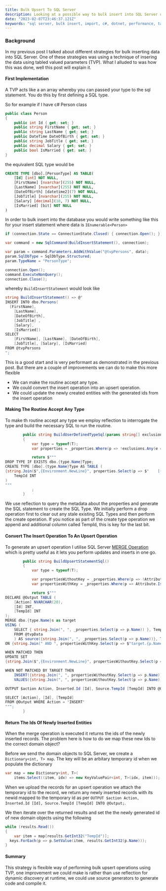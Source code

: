 ```yaml
---
title: Bulk Upsert To SQL Server
description: Looking at a possible way to bulk insert into SQL Server using Table Valued Parameters
date: "2023-02-07T23:46:37.121Z"
keywords: "sql server, bulk insert, import, c#, dotnet, performance, table valued parameters"
---
```


### Background

In my previous post I talked about different strategies for bulk inserting data into SQL Server. One of these strategies was using a technique of insering the data using tabled valued parameters (TVP). What I alluded to was how this was done, well this post will explain it.

#### First Implementation

A TVP acts like a an array whereby you can passed your type to the sql statement. You do this by first defining a SQL type.

So for example if I have c# Person class

```csharp
public class Person
{
    public int Id { get; set; }
    public string FirstName { get; set; }
    public string LastName { get; set; }
    public DateTime DateOfBirth { get; set; }
    public string JobTitle { get; set; }
    public decimal Salary { get; set; }
    public bool IsMarried { get; set; }
}
```

the equivalent SQL type would be

```sql
CREATE TYPE [dbo].[PersonType] AS TABLE(
	[Id] [int] NOT NULL,
	[FirstName] [nvarchar](255) NOT NULL,
	[LastName] [nvarchar](255) NOT NULL,
	[DateOfBirth] [datetime2](7) NOT NULL,
	[JobTitle] [nvarchar](255) NOT NULL,
	[Salary] [decimal](18, 7) NOT NULL,
	[IsMarried] [bit] NOT NULL
)
```

In order to bulk insert into the database you would write something like this for your insert statement where data is `IEnumerable<Person>`

```csharp
if (connection.State == ConnectionState.Closed) { connection.Open(); }

var command = new SqlCommand(BuildInsertStatement(), connection);

var param = command.Parameters.AddWithValue("@tvpPersons", data);
param.SqlDbType = SqlDbType.Structured;
param.TypeName = "PersonType";

connection.Open();
command.ExecuteNonQuery();
connection.Close();

```

whereby `BuildInsertStatement` would look like

```csharp
string BuildInsertStatement() => @"
INSERT INTO dbo.Persons(
  [FirstName],
	[LastName],
	[DateOfBirth],
	[JobTitle] ,
	[Salary],
	[IsMarried])
SELECT 
    [FirstName], [LastName], [DateOfBirth], 
    [JobTitle], [Salary], [IsMarried]
FROM @tvpPersons
";
```

This is a good start and is very performant as demonstrated in the previous post. But there are a couple of improvements we can do to make this more flexible

- We can make the routine accept any type.
- We could convert the insert operation into an upsert operation.
- We could update the newly created entities with the generated ids from the insert operation

#### Making The Routine Accept Any Type

To make th routine accept any type we employ reflection to interrogate the type and build the necessary SQL to run the routine.

```csharp
        public string BuildUserDefinedTypeSql(params string[] exclusions)
        {
            var type = typeof(T);
            var properties = _properties.Where(p => !exclusions.Any(e => e == p.Name));

            return $"""
DROP TYPE IF EXISTS dbo.{type.Name}Type;
CREATE TYPE [dbo].{type.Name}Type AS TABLE (
{string.Join($",{Environment.NewLine}", properties.Select(p => $"    [{p.Name}] {ConvertToDbType(p.PropertyType)} NOT NULL"))},
    TempId INT
)
"""
            ;
        }

```

We use reflection to query the metadata about the properties and generate the SQL statement to create the SQL Type. We initially perform a drop operation first to clear out any stale existing SQL Types and then perform the create operation. If you notice as part of the create type operation we append and additional column called TempId, this is key for the last bit.

#### Convert The Insert Operation To An Upsert Operation

To generate an upsert operation I utilise SQL Server [MERGE Operation](https://learn.microsoft.com/en-us/sql/t-sql/statements/merge-transact-sql?view=sql-server-ver16) which is pretty useful as it lets you perform updates and inserts in one go.

```csharp
        public string BuildUpsertStatementSql()
        {
            var type = typeof(T);

            var propertiesWithoutKey = _properties.Where(p => !Attribute.IsDefined(p, typeof(KeyAttribute))).ToArray();
            var propertiesWithKey = _properties.Where(p => Attribute.IsDefined(p, typeof(KeyAttribute))).ToArray();

            return $"""
DECLARE @Output TABLE (
    [Action] NVARCHAR(20),
	[Id] INT,
	[TempId] INT
);
MERGE dbo.{type.Name}s as target
USING (
    SELECT { string.Join(", ", _properties.Select(p => p.Name)) }, TempId
    FROM @tvpData
    ) AS source({string.Join(", ", _properties.Select(p => p.Name))}, TempId)
ON {string.Join(" AND ", propertiesWithKey.Select(p => $"target.{p.Name} = source.{p.Name}"))}

WHEN MATCHED THEN 
UPDATE SET 
{string.Join($",{Environment.NewLine}", propertiesWithoutKey.Select(p => $"    target.{p.Name} = source.{p.Name}"))}

WHEN NOT MATCHED BY TARGET THEN
    INSERT({string.Join(", ", propertiesWithoutKey.Select(p => p.Name))})
    VALUES({string.Join(", ", propertiesWithoutKey.Select(p => p.Name))})

OUTPUT $action Action, Inserted.Id [Id], Source.TempId [TempId] INTO @Output;

SELECT [Action], [Id], [TempId]
FROM @Output WHERE Action = 'INSERT'
""";
        }

```

#### Return The Ids Of Newly Inserted Entities

When the merge operation is executed it returns the ids of the newly inserted records. The problem here is how to do we map these new Ids to the correct domain object? 

Before we send the domain objects to SQL Server, we create a `Dictionary<int, T> map`. The key will be an arbitary temporary id when we populate the dictionary

```csharp
var map = new Dictionary<int, T>(
	items.Select((item, idx) => new KeyValuePair<int, T>(idx, item)));
```

When we upload the records for an upsert operation we attach the temporary id to the record, we return any newly inserted records with its newid mapped to the temporary id as per `OUTPUT $action Action, Inserted.Id [Id], Source.TempId [TempId] INTO @Output;`.

We then iterate over the returned results and set the the newly generated id of new domain objects using the following

```csharp
while (results.Read())
{
	var item = map[results.GetInt32("TempId")];
  keys.ForEach(p => p.SetValue(item, results.GetInt32(p.Name)));
}
```

#### Summary

This strategy is flexible way of performing bulk upsert operations using TVP, one improvement we could make is rather than use reflection for dynamic discovery at runtime, we could use source generators to generate code and compile it.
